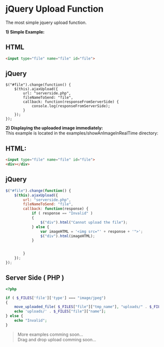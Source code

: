 jQuery Upload Function
======================

The most simple jquery upload function.

**1) Simple Example:** 

HTML  
----

```HTML
<input type="file" name="file" id="file">
```

jQuery
------

```JS
$("#file").change(function() {
	$(this).ajaxUpload({
		url: "serverside.php",
		fileNameToSend: "file",
		callback: function(responseFromServerSide) {
			console.log(responseFromServerSide);
		}
	});
});
```
	
**2) Displaying the uploaded image immediately:**  
This example is located in the examples/showAnImageInRealTime directory:  

HTML:  
----

```HTML
<input type="file" name="file" id="file">
<div></div>
```
jQuery
------

```javascript
$("#file").change(function() {
	$(this).ajaxUpload({
		url: "serverside.php",
		fileNameToSend: "file",
		callback: function(response) {
			if ( response == "Invalid" )
			{
				$("div").html("Cannot upload the file");
			} else {
				var imageHTML = '<img src="' + response + '">';
				$("div").html(imageHTML);
			}


		}
	});
});
```

Server Side ( PHP )
-------------------

```php
<?php

if ( $_FILES['file']['type'] === "image/jpeg")
{
	move_uploaded_file( $_FILES["file"]["tmp_name"], "uploads/" . $_FILES["file"]["name"] );
	echo 'uploads/' . $_FILES["file"]["name"];
} else {
	echo "Invalid";
}
```


>More examples comming soon...	
>Drag and drop upload comming soon...
